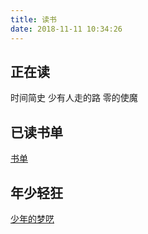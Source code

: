 ```yaml
---
title: 读书
date: 2018-11-11 10:34:26
---
```


## 正在读

时间简史
少有人走的路
零的使魔

## 已读书单

[书单](./books.html)

## 年少轻狂

[少年的梦呓](./日记.html)


<!--
## 读书笔记

[时间简史](./时间简史.html)

## 专栏笔记

[吴军的谷歌方法论](./wujun-google-2.html)
[西方艺术史](./west-artist.html)
[左耳朵耗子专栏](./左耳朵耗子.html)

-->